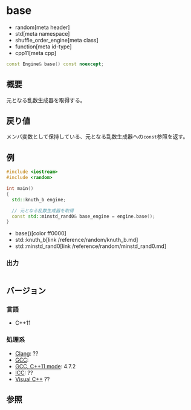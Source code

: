 # base
* random[meta header]
* std[meta namespace]
* shuffle_order_engine[meta class]
* function[meta id-type]
* cpp11[meta cpp]

```cpp
const Engine& base() const noexcept;
```

## 概要
元となる乱数生成器を取得する。


## 戻り値
メンバ変数として保持している、元となる乱数生成器への`const`参照を返す。


## 例
```cpp example
#include <iostream>
#include <random>

int main()
{
  std::knuth_b engine;

  // 元となる乱数生成器を取得
  const std::minstd_rand0& base_engine = engine.base();
}
```
* base()[color ff0000]
* std::knuth_b[link /reference/random/knuth_b.md]
* std::minstd_rand0[link /reference/random/minstd_rand0.md]

### 出力
```
```

## バージョン
### 言語
- C++11

### 処理系
- [Clang](/implementation.md#clang): ??
- [GCC](/implementation.md#gcc): 
- [GCC, C++11 mode](/implementation.md#gcc): 4.7.2
- [ICC](/implementation.md#icc): ??
- [Visual C++](/implementation.md#visual_cpp) ??


## 参照


